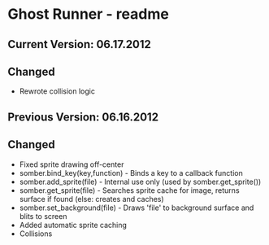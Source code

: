 Ghost Runner - readme
=====================

Current Version: 06.17.2012
---------------------------
Changed
-------
* Rewrote collision logic

Previous Version: 06.16.2012
---------------------------
Changed
-------
* Fixed sprite drawing off-center
* somber.bind_key(key,function) - Binds a key to a callback function
* somber.add_sprite(file) - Internal use only (used by somber.get_sprite())
* somber.get_sprite(file) - Searches sprite cache for image, returns surface if found (else: creates and caches)
* somber.set_background(file) - Draws 'file' to background surface and blits to screen
* Added automatic sprite caching
* Collisions